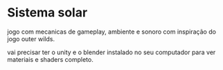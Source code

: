 # Sistema solar

jogo com mecanicas de gameplay, ambiente e sonoro com inspiração do jogo outer wilds.

vai precisar ter o unity e o blender instalado no seu computador para ver materiais e shaders completo.
